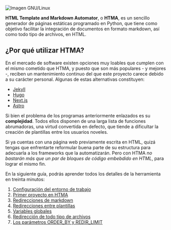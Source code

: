![Imagen GNU/Linux](htma.png)

<!-- ## Extensión del lenguaje HTML para facilitar la iteración de ficheros y la integración de markdown en la web. -->

**HTML Template and Markdown Automator**, o **HTMA**, es un sencillo generador de páginas estáticas programado en Python, que tiene como objetivo facilitar la integración de documentos en formato markdown, así como todo tipo de archivos, en HTML.

## ¿Por qué utilizar HTMA?

En el mercado de software existen opciones muy loables que cumplen con el mismo cometido que HTMA, y puesto que son más populares - y mejores -, reciben un mantenimiento continuo del que este proyecto carece debido a su carácter personal. Algunas de estas alternativas constituyen:

- [Jekyll](https://jekyllrb.com/)
- [Hugo](https://gohugo.io/) 
- [Next.js](https://nextjs.org/)
- [Astro](https://astro.build/)

Si bien el problema de los programas anteriormente enlazados es su **complejidad**. Todos ellos disponen de una larga lista de funciones abrumadoras, una virtud convertida en defecto, que tiende a dificultar la creación de plantillas entre los usuarios noveles. 

Si ya cuentas con una página web previamente escrita en HTML, quizá tengas que enfrentarte reformular buena parte de su estructura para adecuarla a los frameworks que la automatizarán. Pero con HTMA *no bastarán más que un par de bloques de código embebdido en HTML*, para lograr el mismo fin.

En la siguiente guía, podrás aprender todos los detalles de la herramienta en treinta minutos: 

1. [Configuración del entorno de trabajo](Documentación%20HTMA/1º%20Configuración%20de%20entorno%20de%20trabajo.md)
2. [Primer proyecto en HTMA](Documentación%20HTMA/2º%20Primer%20proyecto%20en%20HTMA.md)
3. [Redirecciones de markdown](Documentación%20HTMA/3º%20Redirecciones%20de%20markdown.md)
4. [Redirecciones entre plantillas](Documentación%20HTMA/4º%20Redirecciones%20entre%20plantillas.md)
5. [Variables globales](Documentación%20HTMA/5º%20Variables%20globales.md)
6. [Redirección de todo tipo de archivos](Documentación%20HTMA/6º%20Redirecciones%20de%20todo%20tipo%20de%20archivos.md)
7. [Los parámetros ORDER_BY y REDIR_LIMIT](Documentación%20HTMA/7º%20Los%20parámetros%20ORDER_BY%20y%20REDIR_LIMIT.md)